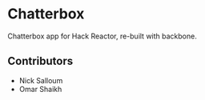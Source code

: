 # Chatterbox

Chatterbox app for Hack Reactor, re-built with backbone.

## Contributors

* Nick Salloum
* Omar Shaikh